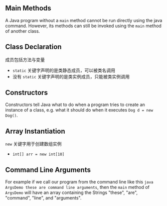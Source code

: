 ## Main Methods

A Java program without a `main` method cannot be run directly using the java command. However, its methods can still be invoked using the `main` method of another class.

## Class Declaration

成员包括方法与变量

- `static` 关键字声明的是类静态成员，可以被类名调用
- 没有 `static` 关键字声明的是类实例成员，只能被类实例调用

## Constructors

Constructors tell Java what to do when a program tries to create an instance of a class, e.g. what it should do when it executes `Dog d = new Dog()`.

## Array Instantiation

`new` 关键字用于创建数组实例

- `int[] arr = new int[10]`

## Command Line Arguments

 For example if we call our program from the command line like this `java ArgsDemo these are command line arguments`, then the `main` method of `ArgsDemo` will have an array containing the Strings "these", "are", "command", "line", and "arguments".
 